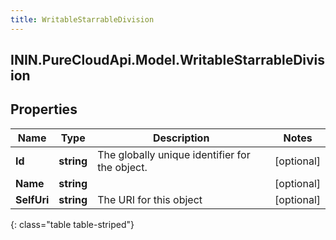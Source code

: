 ```yaml
---
title: WritableStarrableDivision
---
```

## ININ.PureCloudApi.Model.WritableStarrableDivision

## Properties

|Name | Type | Description | Notes|
|------------ | ------------- | ------------- | -------------|
| **Id** | **string** | The globally unique identifier for the object. | [optional] |
| **Name** | **string** |  | [optional] |
| **SelfUri** | **string** | The URI for this object | [optional] |
{: class="table table-striped"}


